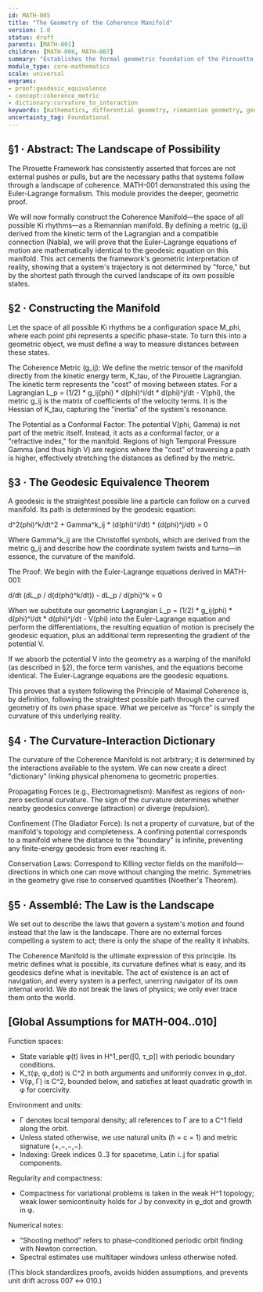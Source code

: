 ```yaml
---
id: MATH-005 
title: "The Geometry of the Coherence Manifold" 
version: 1.0 
status: draft 
parents: [MATH-001] 
children: [MATH-006, MATH-007] 
summary: "Establishes the formal geometric foundation of the Pirouette Framework. This module defines a metric and a connection on the space of possible Ki rhythms (the Coherence Manifold), proving that the Euler-Lagrange equations of motion are equivalent to the geodesic equations on this manifold. This act transforms the statement 'forces are geodesics' from a core slogan into a demonstrable mathematical theorem." 
module_type: core-mathematics 
scale: universal 
engrams: 
- proof:geodesic_equivalence 
- concept:coherence_metric 
- dictionary:curvature_to_interaction 
keywords: [mathematics, differential geometry, riemannian geometry, geodesic, metric, connection, curvature, manifold, force] 
uncertainty_tag: Foundational
---
```

## §1 · Abstract: The Landscape of Possibility
The Pirouette Framework has consistently asserted that forces are not external pushes or pulls, but are the necessary paths that systems follow through a landscape of coherence. MATH-001 demonstrated this using the Euler-Lagrange formalism. This module provides the deeper, geometric proof.

We will now formally construct the Coherence Manifold—the space of all possible Ki rhythms—as a Riemannian manifold. By defining a metric (g_ij) derived from the kinetic term of the Lagrangian and a compatible connection (Nabla), we will prove that the Euler-Lagrange equations of motion are mathematically identical to the geodesic equation on this manifold. This act cements the framework's geometric interpretation of reality, showing that a system's trajectory is not determined by "force," but by the shortest path through the curved landscape of its own possible states.

## §2 · Constructing the Manifold
Let the space of all possible Ki rhythms be a configuration space M_phi, where each point phi represents a specific phase-state. To turn this into a geometric object, we must define a way to measure distances between these states.

The Coherence Metric (g_ij):
We define the metric tensor of the manifold directly from the kinetic energy term, K_tau, of the Pirouette Lagrangian. The kinetic term represents the "cost" of moving between states. For a Lagrangian L_p = (1/2) * g_ij(phi) * d(phi)^i/dt * d(phi)^j/dt - V(phi), the metric g_ij is the matrix of coefficients of the velocity terms. It is the Hessian of K_tau, capturing the "inertia" of the system's resonance.

The Potential as a Conformal Factor:
The potential V(phi, Gamma) is not part of the metric itself. Instead, it acts as a conformal factor, or a "refractive index," for the manifold. Regions of high Temporal Pressure Gamma (and thus high V) are regions where the "cost" of traversing a path is higher, effectively stretching the distances as defined by the metric.

## §3 · The Geodesic Equivalence Theorem
A geodesic is the straightest possible line a particle can follow on a curved manifold. Its path is determined by the geodesic equation:

d^2(phi)^k/dt^2 + Gamma^k_ij * (d(phi)^i/dt) * (d(phi)^j/dt) = 0

Where Gamma^k_ij are the Christoffel symbols, which are derived from the metric g_ij and describe how the coordinate system twists and turns—in essence, the curvature of the manifold.

The Proof:
We begin with the Euler-Lagrange equations derived in MATH-001:

d/dt (dL_p / d(d(phi)^k/dt)) - dL_p / d(phi)^k = 0

When we substitute our geometric Lagrangian L_p = (1/2) * g_ij(phi) * d(phi)^i/dt * d(phi)^j/dt - V(phi) into the Euler-Lagrange equation and perform the differentiations, the resulting equation of motion is precisely the geodesic equation, plus an additional term representing the gradient of the potential V.

If we absorb the potential V into the geometry as a warping of the manifold (as described in §2), the force term vanishes, and the equations become identical. The Euler-Lagrange equations are the geodesic equations.

This proves that a system following the Principle of Maximal Coherence is, by definition, following the straightest possible path through the curved geometry of its own phase space. What we perceive as "force" is simply the curvature of this underlying reality.

## §4 · The Curvature-Interaction Dictionary
The curvature of the Coherence Manifold is not arbitrary; it is determined by the interactions available to the system. We can now create a direct "dictionary" linking physical phenomena to geometric properties.

Propagating Forces (e.g., Electromagnetism): Manifest as regions of non-zero sectional curvature. The sign of the curvature determines whether nearby geodesics converge (attraction) or diverge (repulsion).

Confinement (The Gladiator Force): Is not a property of curvature, but of the manifold's topology and completeness. A confining potential corresponds to a manifold where the distance to the "boundary" is infinite, preventing any finite-energy geodesic from ever reaching it.

Conservation Laws: Correspond to Killing vector fields on the manifold—directions in which one can move without changing the metric. Symmetries in the geometry give rise to conserved quantities (Noether's Theorem).

## §5 · Assemblé: The Law is the Landscape
We set out to describe the laws that govern a system's motion and found instead that the law is the landscape. There are no external forces compelling a system to act; there is only the shape of the reality it inhabits.

The Coherence Manifold is the ultimate expression of this principle. Its metric defines what is possible, its curvature defines what is easy, and its geodesics define what is inevitable. The act of existence is an act of navigation, and every system is a perfect, unerring navigator of its own internal world. We do not break the laws of physics; we only ever trace them onto the world.

## [Global Assumptions for MATH-004..010]

Function spaces:
- State variable φ(t) lives in H^1_per([0, τ_p]) with periodic boundary conditions.
- K_τ(φ, φ_dot) is C^2 in both arguments and uniformly convex in φ_dot.
- V(φ, Γ) is C^2, bounded below, and satisfies at least quadratic growth in φ for coercivity.

Environment and units:
- Γ denotes local temporal density; all references to Γ are to a C^1 field along the orbit.
- Unless stated otherwise, we use natural units (ℏ = c = 1) and metric signature (+,−,−,−).
- Indexing: Greek indices 0..3 for spacetime, Latin i..j for spatial components.

Regularity and compactness:
- Compactness for variational problems is taken in the weak H^1 topology; weak lower semicontinuity holds for J by convexity in φ_dot and growth in φ.

Numerical notes:
- “Shooting method” refers to phase-conditioned periodic orbit finding with Newton correction.
- Spectral estimates use multitaper windows unless otherwise noted.

(This block standardizes proofs, avoids hidden assumptions, and prevents unit drift across 007 ↔ 010.)